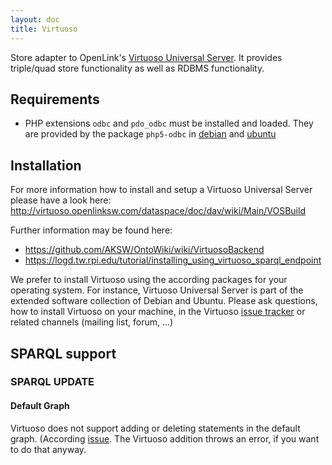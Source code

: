 ```yaml
---
layout: doc
title: Virtuoso
---
```


Store adapter to OpenLink's [Virtuoso Universal Server](http://virtuoso.openlinksw.com/). It provides triple/quad store functionality as well as RDBMS functionality.

## Requirements

* PHP extensions `odbc` and `pdo_odbc` must be installed and loaded. They are provided by the package `php5-odbc` in [debian](https://packages.debian.org/stable/php5-odbc) and [ubuntu](http://packages.ubuntu.com/trusty/php5-odbc)

## Installation

For more information how to install and setup a Virtuoso Universal Server please have a look here: http://virtuoso.openlinksw.com/dataspace/doc/dav/wiki/Main/VOSBuild

Further information may be found here:
- https://github.com/AKSW/OntoWiki/wiki/VirtuosoBackend
- https://logd.tw.rpi.edu/tutorial/installing_using_virtuoso_sparql_endpoint

We prefer to install Virtuoso using the according packages for your operating system. For instance, Virtuoso Universal Server is part of the extended software collection of Debian and Ubuntu. Please ask questions, how to install Virtuoso on your machine, in the Virtuoso [issue tracker](https://github.com/openlink/virtuoso-opensource/issues) or related channels (mailing list, forum, ...)

## SPARQL support

### SPARQL UPDATE 

#### Default Graph

Virtuoso does not support adding or deleting statements in the default graph. (According [issue](https://github.com/openlink/virtuoso-opensource/issues/417). The Virtuoso addition throws an error, if you want to do that anyway.
